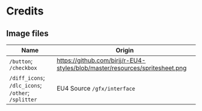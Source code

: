 # Credits

## Image files

|Name|Origin|
|----|------|
|`/button`; `/checkbox`|<https://github.com/birjj/r-EU4-styles/blob/master/resources/spritesheet.png>|
|`/diff_icons`; `/dlc_icons`; `/other`; `/splitter`|EU4 Source `/gfx/interface`|
